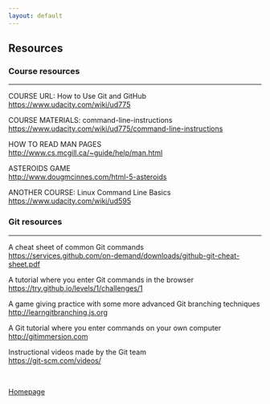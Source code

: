 ```yaml
---
layout: default
---
```


## Resources

### Course resources
---
COURSE URL: How to Use Git and GitHub <br />
https://www.udacity.com/wiki/ud775

COURSE MATERIALS: command-line-instructions <br />
https://www.udacity.com/wiki/ud775/command-line-instructions

HOW TO READ MAN PAGES <br />
http://www.cs.mcgill.ca/~guide/help/man.html

ASTEROIDS GAME <br />
http://www.dougmcinnes.com/html-5-asteroids

ANOTHER COURSE: Linux Command Line Basics <br />
https://www.udacity.com/wiki/ud595

### Git resources
---

A cheat sheet of common Git commands <br />
https://services.github.com/on-demand/downloads/github-git-cheat-sheet.pdf

A tutorial where you enter Git commands in the browser <br />
https://try.github.io/levels/1/challenges/1

A game giving practice with some more advanced Git branching techniques <br />
http://learngitbranching.js.org

A Git tutorial where you enter commands on your own computer <br />
http://gitimmersion.com

Instructional videos made by the Git team <br />
https://git-scm.com/videos/

<br />

[Homepage](../)
